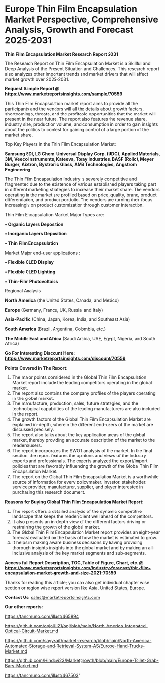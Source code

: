  # Europe Thin Film Encapsulation Market Perspective, Comprehensive Analysis, Growth and Forecast 2025-2031

<strong>Thin Film Encapsulation Market Research Report 2031</strong>

The Research Report on Thin Film Encapsulation Market is a Skillful and Deep Analysis of the Present Situation and Challenges. This research report also analyzes other important trends and market drivers that will affect market growth over 2025-2031.

<strong>Request Sample Report @ <a href=https://www.marketreportsinsights.com/sample/70559>https://www.marketreportsinsights.com/sample/70559</a></strong>

This Thin Film Encapsulation market report aims to provide all the participants and the vendors will all the details about growth factors, shortcomings, threats, and the profitable opportunities that the market will present in the near future. The report also features the revenue share, industry size, production volume, and consumption in order to gain insights about the politics to contest for gaining control of a large portion of the market share.

Top Key Players in the Thin Film Encapsulation Market:

<strong>Samsung SDI, LG Chem, Universal Display Corp. (UDC), Applied Materials, 3M, Veeco Instruments, Kateeva, Toray Industries, BASF (Rolic), Meyer Burger, Aixtron, Bystronic Glass, AMS Technologies, Angstrom Engineering</strong>

The Thin Film Encapsulation Industry is severely competitive and fragmented due to the existence of various established players taking part in different marketing strategies to increase their market share. The vendors operating in the market are profiled based on price, quality, brand, product differentiation, and product portfolio. The vendors are turning their focus increasingly on product customization through customer interaction.

Thin Film Encapsulation Market Major Types are:

<strong>• Organic Layers Deposition

• Inorganic Layers Deposition

• Thin Film Encapsulation</strong>

Market Major end-user applications :

<strong>• Flexible OLED Display

• Flexible OLED Lighting

• Thin-Film Photovoltaics</strong>

Regional Analysis

</u><strong><b>North America</b></strong> (the United States, Canada, and Mexico)

<strong><b>Europe </b></strong>(Germany, France, UK, Russia, and Italy)

<strong><b>Asia-Pacific</b></strong> (China, Japan, Korea, India, and Southeast Asia)

<strong><b>South America</b></strong> (Brazil, Argentina, Colombia, etc.)

<strong><b>The Middle East and Africa</b></strong> (Saudi Arabia, UAE, Egypt, Nigeria, and South Africa)

<strong>Go For Interesting Discount Here: <a href=https://www.marketreportsinsights.com/discount/70559>https://www.marketreportsinsights.com/discount/70559</a></strong>

<strong>Points Covered in The Report:</strong>
<ol>
  <li>The major points considered in the Global Thin Film Encapsulation Market report include the leading competitors operating in the global market.</li>
  <li>The report also contains the company profiles of the players operating in the global market.</li>
  <li>The manufacture, production, sales, future strategies, and the technological capabilities of the leading manufacturers are also included in the report.</li>
  <li>The growth factors of the Global Thin Film Encapsulation Market are explained in-depth, wherein the different end-users of the market are discussed precisely.</li>
  <li>The report also talks about the key application areas of the global market, thereby providing an accurate description of the market to the readers/users.</li>
  <li>The report incorporates the SWOT analysis of the market. In the final section, the report features the opinions and views of the industry experts and professionals. The experts analyzed the export/import policies that are favorably influencing the growth of the Global Thin Film Encapsulation Market.</li>
  <li>The report on the Global Thin Film Encapsulation Market is a worthwhile source of information for every policymaker, investor, stakeholder, service provider, manufacturer, supplier, and player interested in purchasing this research document.</li>
</ol>
<strong>Reasons for Buying Global Thin Film Encapsulation Market Report:</strong>

<ol>
  <li>The report offers a detailed analysis of the dynamic competitive landscape that keeps the reader/client well ahead of the competitors.</li>
  <li>It also presents an in-depth view of the different factors driving or restraining the growth of the global market.</li>
  <li>The Global Thin Film Encapsulation Market report provides an eight-year forecast evaluated on the basis of how the market is estimated to grow.</li>
  <li>It helps in making aware business decisions by having providing thorough insights insights into the global market and by making an all-inclusive analysis of the key market segments and sub-segments.</li>
</ol>
<strong>Access full Report Description, TOC, Table of Figure, Chart, etc. @ <a href=https://www.marketreportsinsights.com/industry-forecast/thin-film-encapsulation-market-growth-and-size-2021-70559>https://www.marketreportsinsights.com/industry-forecast/thin-film-encapsulation-market-growth-and-size-2021-70559</a></strong>


Thanks for reading this article; you can also get individual chapter wise section or region wise report version like Asia, United States, Europe.

<strong>Contact Us:</strong>
sales@marketreportsinsights.com

<strong>Our other reports:</strong>

<a href=https://tanomuno.com/illust/465894>https://tanomuno.com/illust/465894</a>

<a href=https://github.com/anjaliiii21/anj/blob/main/North-America-Integrated-Optical-Circuit-Market.md>https://github.com/anjaliiii21/anj/blob/main/North-America-Integrated-Optical-Circuit-Market.md</a>

<a href=https://github.com/sayysaif/market-research/blob/main/North-America-Automated-Storage-and-Retrieval-System-AS/Europe-Hand-Trucks-Market.md>https://github.com/sayysaif/market-research/blob/main/North-America-Automated-Storage-and-Retrieval-System-AS/Europe-Hand-Trucks-Market.md</a>

<a href=https://github.com/Hindavi23/Marketgrowth/blob/main/Europe-Toilet-Grab-Bars-Market.md>https://github.com/Hindavi23/Marketgrowth/blob/main/Europe-Toilet-Grab-Bars-Market.md</a>

<a href=https://tanomuno.com/illust/467503>https://tanomuno.com/illust/467503</a>"
